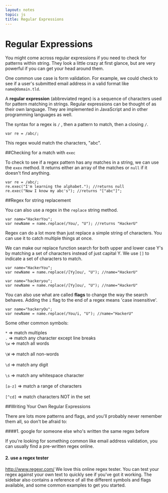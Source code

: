 ```yaml
---
layout: notes
topic: js
title: Regular Expressions
---
```



# Regular Expressions

You might come across regular expressions if you need to check for patterns within string. They look a little crazy at first glance, but are very powerful if you can get your head around them.  

One common use case is form validation. For example, we could check to see if a user's submitted email address in a valid format like `name@domain.tld`. 

A **regular expression** (abbreviated regex) is a sequence of characters used for pattern matching in strings. Regular expressions can be thought of as their own language. They are implemented in JavaScript and in other programming languages as well.

The syntax for a regex is `/` , then a pattern to match, then a closing `/`.

```
var re = /abc/;
```
This regex would match the characters, "abc".

##Checking for a match with `exec`

To check to see if a regex pattern has any matches in a string, we can use the `exex` method. It returns either an array of the matches or `null` if it doesn't find anything. 

```
var re = /abc/;
re.exec("I'm learning the alphabet."); //returns null
re.exec("Now I know my abc's"); //returns "["abc"]";
```

##Regex for string replacement

You can also use a regex in the `replace` string method.  

```
var name="HackerYou";
var newName = name.replace(/You/, "U"); //returns "HackerU"
```

Regex can do a lot more than just replace a simple string of characters. You can use it to catch multiple things at once. 

We can make our replace function search for both upper and lower case Y's by matching a set of characters instead of just capital Y. We use `[]` to indicate a set of characters to match.

```
var name="HackerYou";
var newName = name.replace(/[Yy]ou/, "U"); //name="HackerU"

var name="hackeryou";
var newName = name.replace(/[Yy]ou/, "U"); //name="HackerU"
```

You can also use what are called **flags** to change the way the search behaves.  Adding the `i` flag to the end of a regex means 'case insensitive'.

```
var name="hackeryOu";
var newName = name.replace(/You/i, "U"); //name="HackerU"
```

Some other common symbols:

`*` => match multiples<br>
`.` => match any character except line breaks<br>
`\w` => match all words <br>   
`\W` => match all non-words  <br>  
`\d` => match any digit <br>   
`\s` => match any whitespace character   <br>  
`[a-z]` => match a range of characters   <br>  
`[^cd]` => match characters NOT in the set    <br>


##Writing Your Own Regular Expressions

There are lots more patterns and flags, and you'll probably never remember them all, so don't be afraid to:

####1. google for someone else who's written the same regex before

If you're looking for something common like email address validation, you can usually find a pre-written regex online.

#### 2. use a regex tester

<http://www.regexr.com/> We love this online regex tester. You can test your regex against your own text to quickly see if you've got it working. The sidebar also contains a reference of all the different symbols and flags available, and some common examples to get you started.